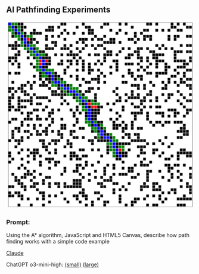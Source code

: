 
## AI Pathfinding Experiments
![Pathfinding Visualization](pathfinder-medium.png)

### Prompt: 
Using the A* algorithm, JavaScript and HTML5 Canvas, describe how path finding works with a simple code example

[Claude](index.html)

ChatGPT o3-mini-high: [(small)](index-openai.html) [(large)](index-openai-large.html)
